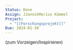 ```yaml
---
Status: Done
Assign: JJannikMarius Kümmel
Project:
  - "[[Forschungsprojekt]]"
Due: 2024-01-30
---
```

(zum Vorzeigen/Inspirieren)